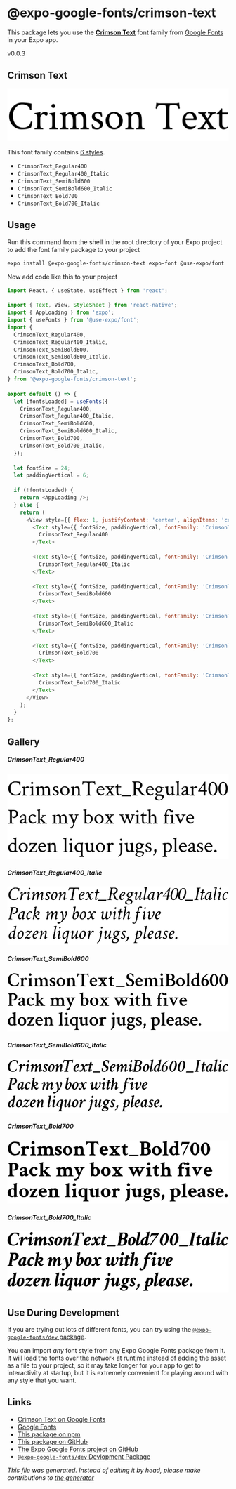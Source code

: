 # @expo-google-fonts/crimson-text

This package lets you use the [**Crimson Text**](https://fonts.google.com/specimen/Crimson+Text) font family from [Google Fonts](https://fonts.google.com/) in your Expo app.

v0.0.3

## Crimson Text

![Crimson Text](./font-family.png)

This font family contains [6 styles](#gallery).

- `CrimsonText_Regular400`
- `CrimsonText_Regular400_Italic`
- `CrimsonText_SemiBold600`
- `CrimsonText_SemiBold600_Italic`
- `CrimsonText_Bold700`
- `CrimsonText_Bold700_Italic`

## Usage

Run this command from the shell in the root directory of your Expo project to add the font family package to your project
```sh
expo install @expo-google-fonts/crimson-text expo-font @use-expo/font
```

Now add code like this to your project
```js
import React, { useState, useEffect } from 'react';

import { Text, View, StyleSheet } from 'react-native';
import { AppLoading } from 'expo';
import { useFonts } from '@use-expo/font';
import {
  CrimsonText_Regular400,
  CrimsonText_Regular400_Italic,
  CrimsonText_SemiBold600,
  CrimsonText_SemiBold600_Italic,
  CrimsonText_Bold700,
  CrimsonText_Bold700_Italic,
} from '@expo-google-fonts/crimson-text';

export default () => {
  let [fontsLoaded] = useFonts({
    CrimsonText_Regular400,
    CrimsonText_Regular400_Italic,
    CrimsonText_SemiBold600,
    CrimsonText_SemiBold600_Italic,
    CrimsonText_Bold700,
    CrimsonText_Bold700_Italic,
  });

  let fontSize = 24;
  let paddingVertical = 6;

  if (!fontsLoaded) {
    return <AppLoading />;
  } else {
    return (
      <View style={{ flex: 1, justifyContent: 'center', alignItems: 'center' }}>
        <Text style={{ fontSize, paddingVertical, fontFamily: 'CrimsonText_Regular400' }}>
          CrimsonText_Regular400
        </Text>

        <Text style={{ fontSize, paddingVertical, fontFamily: 'CrimsonText_Regular400_Italic' }}>
          CrimsonText_Regular400_Italic
        </Text>

        <Text style={{ fontSize, paddingVertical, fontFamily: 'CrimsonText_SemiBold600' }}>
          CrimsonText_SemiBold600
        </Text>

        <Text style={{ fontSize, paddingVertical, fontFamily: 'CrimsonText_SemiBold600_Italic' }}>
          CrimsonText_SemiBold600_Italic
        </Text>

        <Text style={{ fontSize, paddingVertical, fontFamily: 'CrimsonText_Bold700' }}>
          CrimsonText_Bold700
        </Text>

        <Text style={{ fontSize, paddingVertical, fontFamily: 'CrimsonText_Bold700_Italic' }}>
          CrimsonText_Bold700_Italic
        </Text>
      </View>
    );
  }
};

```

## Gallery

##### CrimsonText_Regular400
![CrimsonText_Regular400](./883d56072155a485051564cd3019bb34a608ddfa0553e2295413e7a59c67bd28.ttf.png)

##### CrimsonText_Regular400_Italic
![CrimsonText_Regular400_Italic](./33025a7588fc7f2ca1b8eb2b599e2420ad23278ee100a8f7e11c881d385af57a.ttf.png)

##### CrimsonText_SemiBold600
![CrimsonText_SemiBold600](./37e75069b54a5c937eec2ba3fd3d193e3825fab2122bef2b86d86bc5ff1caab3.ttf.png)

##### CrimsonText_SemiBold600_Italic
![CrimsonText_SemiBold600_Italic](./15672e6c5d2b277c8dee2e6dcbffc17d3ba0c9a3018c446e199636f68dd227b1.ttf.png)

##### CrimsonText_Bold700
![CrimsonText_Bold700](./c6bfa338154c86d462eef6a8dc69f2443ecc35740bbdc2f2da06e7599c037cbc.ttf.png)

##### CrimsonText_Bold700_Italic
![CrimsonText_Bold700_Italic](./c79dc3f51f37e16300b571c6835d06bff022a018b65d9ea69f1f897137acc238.ttf.png)


## Use During Development

If you are trying out lots of different fonts, you can try using the [`@expo-google-fonts/dev` package](https://github.com/expo/google-fonts/tree/master/font-packages/dev#readme).

You can import *any* font style from any Expo Google Fonts package from it. It will load the fonts
over the network at runtime instead of adding the asset as a file to your project, so it may take longer
for your app to get to interactivity at startup, but it is extremely convenient
for playing around with any style that you want.

## Links

- [Crimson Text on Google Fonts](https://fonts.google.com/specimen/Crimson+Text)
- [Google Fonts](https://fonts.google.com/)
- [This package on npm](https://www.npmjs.com/package/@expo-google-fonts/crimson-text)
- [This package on GitHub](https://github.com/expo/google-fonts/tree/master/font-packages/crimson-text)
- [The Expo Google Fonts project on GitHub](https://github.com/expo/google-fonts)
- [`@expo-google-fonts/dev` Devlopment Package](https://github.com/expo/google-fonts/tree/master/font-packages/dev)


*This file was generated. Instead of editing it by head, please make contributions to [the generator](https://github.com/expo/google-fonts/tree/master/packages/generator)*
